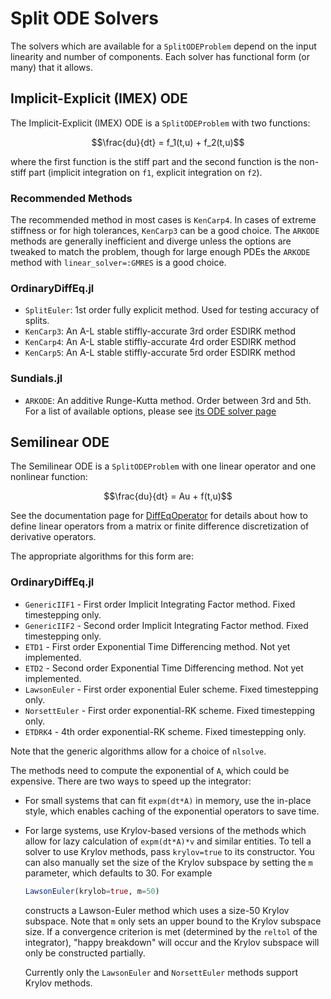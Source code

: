 # Split ODE Solvers

The solvers which are available for a `SplitODEProblem` depend on the input
linearity and number of components. Each solver has functional form
(or many) that it allows.

## Implicit-Explicit (IMEX) ODE

The Implicit-Explicit (IMEX) ODE is a `SplitODEProblem` with two functions:

```math
\frac{du}{dt} =  f_1(t,u) + f_2(t,u)
```

where the first function is the stiff part and the second function is the non-stiff
part (implicit integration on `f1`, explicit integration on `f2`).

### Recommended Methods

The recommended method in most cases is `KenCarp4`. In cases of extreme stiffness
or for high tolerances, `KenCarp3` can be a good choice. The `ARKODE` methods
are generally inefficient and diverge unless the options are tweaked to match
the problem, though for large enough PDEs the `ARKODE` method with
`linear_solver=:GMRES` is a good choice.

### OrdinaryDiffEq.jl

- `SplitEuler`: 1st order fully explicit method. Used for testing accuracy
  of splits.
- `KenCarp3`: An A-L stable stiffly-accurate 3rd order ESDIRK method
- `KenCarp4`: An A-L stable stiffly-accurate 4rd order ESDIRK method
- `KenCarp5`: An A-L stable stiffly-accurate 5rd order ESDIRK method

### Sundials.jl

- `ARKODE`: An additive Runge-Kutta method. Order between 3rd and 5th. For a list
  of available options, please see
  [its ODE solver page](http://docs.juliadiffeq.org/latest/solvers/ode_solve.html#Sundials.jl-1)

## Semilinear ODE

The Semilinear ODE is a `SplitODEProblem` with one linear operator and one nonlinear function:

```math
\frac{du}{dt} =  Au + f(t,u)
```

See the documentation page for [DiffEqOperator](../../features/diffeq_operator.html) 
for details about how to define linear operators from a matrix or finite difference 
discretization of derivative operators.

The appropriate algorithms for this form are:

### OrdinaryDiffEq.jl

- `GenericIIF1` - First order Implicit Integrating Factor method. Fixed timestepping only.
- `GenericIIF2` - Second order Implicit Integrating Factor method. Fixed timestepping only.
- `ETD1` - First order Exponential Time Differencing method. Not yet implemented.
- `ETD2` - Second order Exponential Time Differencing method. Not yet implemented.
- `LawsonEuler` - First order exponential Euler scheme. Fixed timestepping only.
- `NorsettEuler` - First order exponential-RK scheme. Fixed timestepping only.
- `ETDRK4` - 4th order exponential-RK scheme. Fixed timestepping only.

Note that the generic algorithms allow for a choice of `nlsolve`.

The methods need to compute the exponential of `A`, which could be expensive. There are 
two ways to speed up the integrator:

- For small systems that can fit `expm(dt*A)` in memory, use the in-place style, which 
  enables caching of the exponential operators to save time.

- For large systems, use Krylov-based versions of the methods which allow for lazy 
  calculation of `expm(dt*A)*v` and similar entities. To tell a solver to use Krylov 
  methods, pass `krylov=true` to its constructor. You can also manually set the size of the 
  Krylov subspace by setting the `m` parameter, which defaults to 30. For example
  
  ```julia
  LawsonEuler(krylob=true, m=50)
  ```
  
  constructs a Lawson-Euler method which uses a size-50 Krylov subspace. Note that `m` 
  only sets an upper bound to the Krylov subspace size. If a convergence criterion is met 
  (determined by the `reltol` of the integrator), "happy breakdown" will occur and the 
  Krylov subspace will only be constructed partially.
  
  Currently only the `LawsonEuler` and `NorsettEuler` methods support Krylov methods.
